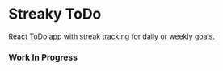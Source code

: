 # Streaky ToDo

React ToDo app with streak tracking for daily or weekly goals.

### Work In Progress